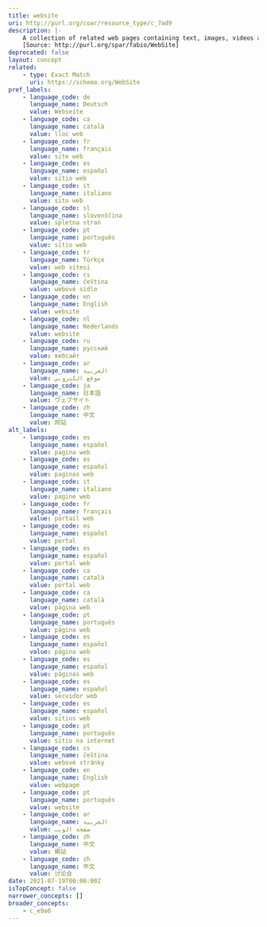 ```yaml
---
title: website
uri: http://purl.org/coar/resource_type/c_7ad9
description: |-
    A collection of related web pages containing text, images, videos and/or other digital assets that are addressed relative to a common Uniform Resource Locator (URL). A web site is hosted on at least one web server, accessible via a network such as the Internet or a private local area network.
    [Source: http://purl.org/spar/fabio/WebSite]
deprecated: false
layout: concept
related:
    - type: Exact Match
      uri: https://schema.org/WebSite
pref_labels:
    - language_code: de
      language_name: Deutsch
      value: Webseite
    - language_code: ca
      language_name: català
      value: lloc web
    - language_code: fr
      language_name: français
      value: site web
    - language_code: es
      language_name: español
      value: sitio web
    - language_code: it
      language_name: italiano
      value: sito web
    - language_code: sl
      language_name: slovenščina
      value: spletna stran
    - language_code: pt
      language_name: português
      value: sítio web
    - language_code: tr
      language_name: Türkçe
      value: web sitesi
    - language_code: cs
      language_name: čeština
      value: webové sídlo
    - language_code: en
      language_name: English
      value: website
    - language_code: nl
      language_name: Nederlands
      value: website
    - language_code: ru
      language_name: русский
      value: вебсайт
    - language_code: ar
      language_name: العربية
      value: موقع الكتروني
    - language_code: ja
      language_name: 日本語
      value: ウェブサイト
    - language_code: zh
      language_name: 中文
      value: 网站
alt_labels:
    - language_code: es
      language_name: español
      value: pagina web
    - language_code: es
      language_name: español
      value: paginas web
    - language_code: it
      language_name: italiano
      value: pagine web
    - language_code: fr
      language_name: français
      value: portail web
    - language_code: es
      language_name: español
      value: portal
    - language_code: es
      language_name: español
      value: portal web
    - language_code: ca
      language_name: català
      value: portal web
    - language_code: ca
      language_name: català
      value: pàgina web
    - language_code: pt
      language_name: português
      value: página web
    - language_code: es
      language_name: español
      value: página web
    - language_code: es
      language_name: español
      value: páginas web
    - language_code: es
      language_name: español
      value: servidor web
    - language_code: es
      language_name: español
      value: sitios web
    - language_code: pt
      language_name: português
      value: sítio na internet
    - language_code: cs
      language_name: čeština
      value: webové stránky
    - language_code: en
      language_name: English
      value: webpage
    - language_code: pt
      language_name: português
      value: website
    - language_code: ar
      language_name: العربية
      value: صفحة الويب
    - language_code: zh
      language_name: 中文
      value: 網站
    - language_code: zh
      language_name: 中文
      value: 讨论会
date: 2021-07-19T00:00:00Z
isTopConcept: false
narrower_concepts: []
broader_concepts:
    - c_e9a0
---
```


